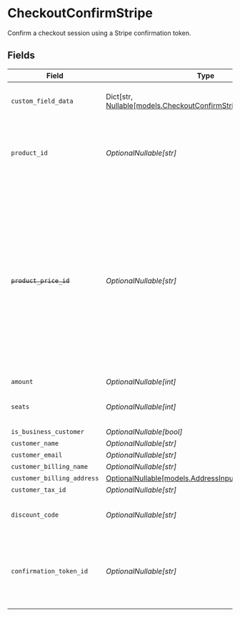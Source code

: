 # CheckoutConfirmStripe

Confirm a checkout session using a Stripe confirmation token.


## Fields

| Field                                                                                                                                                                                                                            | Type                                                                                                                                                                                                                             | Required                                                                                                                                                                                                                         | Description                                                                                                                                                                                                                      |
| -------------------------------------------------------------------------------------------------------------------------------------------------------------------------------------------------------------------------------- | -------------------------------------------------------------------------------------------------------------------------------------------------------------------------------------------------------------------------------- | -------------------------------------------------------------------------------------------------------------------------------------------------------------------------------------------------------------------------------- | -------------------------------------------------------------------------------------------------------------------------------------------------------------------------------------------------------------------------------- |
| `custom_field_data`                                                                                                                                                                                                              | Dict[str, [Nullable[models.CheckoutConfirmStripeCustomFieldData]](../models/checkoutconfirmstripecustomfielddata.md)]                                                                                                            | :heavy_minus_sign:                                                                                                                                                                                                               | Key-value object storing custom field values.                                                                                                                                                                                    |
| `product_id`                                                                                                                                                                                                                     | *OptionalNullable[str]*                                                                                                                                                                                                          | :heavy_minus_sign:                                                                                                                                                                                                               | ID of the product to checkout. Must be present in the checkout's product list.                                                                                                                                                   |
| ~~`product_price_id`~~                                                                                                                                                                                                           | *OptionalNullable[str]*                                                                                                                                                                                                          | :heavy_minus_sign:                                                                                                                                                                                                               | : warning: ** DEPRECATED **: This will be removed in a future release, please migrate away from it as soon as possible.<br/><br/>ID of the product price to checkout. Must correspond to a price present in the checkout's product list. |
| `amount`                                                                                                                                                                                                                         | *OptionalNullable[int]*                                                                                                                                                                                                          | :heavy_minus_sign:                                                                                                                                                                                                               | N/A                                                                                                                                                                                                                              |
| `seats`                                                                                                                                                                                                                          | *OptionalNullable[int]*                                                                                                                                                                                                          | :heavy_minus_sign:                                                                                                                                                                                                               | Number of seats for seat-based pricing.                                                                                                                                                                                          |
| `is_business_customer`                                                                                                                                                                                                           | *OptionalNullable[bool]*                                                                                                                                                                                                         | :heavy_minus_sign:                                                                                                                                                                                                               | N/A                                                                                                                                                                                                                              |
| `customer_name`                                                                                                                                                                                                                  | *OptionalNullable[str]*                                                                                                                                                                                                          | :heavy_minus_sign:                                                                                                                                                                                                               | N/A                                                                                                                                                                                                                              |
| `customer_email`                                                                                                                                                                                                                 | *OptionalNullable[str]*                                                                                                                                                                                                          | :heavy_minus_sign:                                                                                                                                                                                                               | N/A                                                                                                                                                                                                                              |
| `customer_billing_name`                                                                                                                                                                                                          | *OptionalNullable[str]*                                                                                                                                                                                                          | :heavy_minus_sign:                                                                                                                                                                                                               | N/A                                                                                                                                                                                                                              |
| `customer_billing_address`                                                                                                                                                                                                       | [OptionalNullable[models.AddressInput]](../models/addressinput.md)                                                                                                                                                               | :heavy_minus_sign:                                                                                                                                                                                                               | N/A                                                                                                                                                                                                                              |
| `customer_tax_id`                                                                                                                                                                                                                | *OptionalNullable[str]*                                                                                                                                                                                                          | :heavy_minus_sign:                                                                                                                                                                                                               | N/A                                                                                                                                                                                                                              |
| `discount_code`                                                                                                                                                                                                                  | *OptionalNullable[str]*                                                                                                                                                                                                          | :heavy_minus_sign:                                                                                                                                                                                                               | Discount code to apply to the checkout.                                                                                                                                                                                          |
| `confirmation_token_id`                                                                                                                                                                                                          | *OptionalNullable[str]*                                                                                                                                                                                                          | :heavy_minus_sign:                                                                                                                                                                                                               | ID of the Stripe confirmation token. Required for fixed prices and custom prices.                                                                                                                                                |
